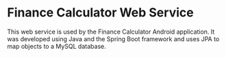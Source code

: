 # Finance Calculator Web Service

This web service is used by the Finance Calculator Android application.
It was developed using Java and the Spring Boot framework and uses JPA to map objects to a MySQL database.
